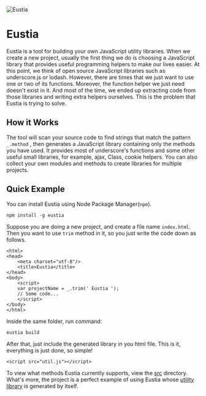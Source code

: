 ![Eustia](http://liriliri.github.io/eustia/static/img/banner.jpg)

# Eustia

Eustia is a tool for building your own JavaScript utility libraries. When we create a new project, usually the first thing we do is choosing a JavaScript library that provides useful programming helpers to make our lives easier. At this point, we think of open source JavaScript libraries such as underscore.js or lodash. However, there are times that we just want to use one or two of its functions. Moreover, the function helper we just need doesn't exist in it. And most of the time, we ended up extracting code from those libraries and writing extra helpers ourselves. This is the problem that Eustia is trying to solve.

## How it Works

The tool will scan your source code to find strings that match the pattern `_.method` , then generates a JavaScript library containing only the methods you have used. It provides most of underscore's functions and some other useful small libraries, for example, ajax, Class, cookie helpers. You can also collect your own modules and methods to create libraries for multiple projects.

## Quick Example

You can install Eustia using Node Package Manager(`npm`).

    npm install -g eustia

Suppose you are doing a new project, and create a file name `index.html`. Then you want to use `trim` method in it, so you just write the code down as follows.

    <html>
    <head>
        <meta charset="utf-8"/>
        <title>Eustia</title>
    </head>
    <body>
        <script>
        var projectName = _.trim(' Eustia ');
        // Some code...
        </script>
    </body>
    </html>

Inside the same folder, run command:

    eustia build

After that, just include the generated library in you html file. This is it, everything is just done, so simple!

    <script src="util.js"></script>

To view what methods Eustia currently supports, view the [src](https://github.com/liriliri/eustia/tree/master/src) directory. What's more, the project is a perfect example of using Eustia whose [utility library](https://github.com/liriliri/eustia/blob/master/lib/util.js) is generated by itself.

